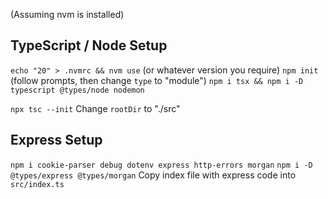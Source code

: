 (Assuming nvm is installed)

## TypeScript / Node Setup

`echo "20" > .nvmrc && nvm use` (or whatever version you require)
`npm init` (follow prompts, then change `type` to "module")
`npm i tsx && npm i -D typescript @types/node nodemon`

`npx tsc --init`
Change `rootDir` to "./src"

## Express Setup

`npm i cookie-parser debug dotenv express http-errors morgan`
`npm i -D @types/express @types/morgan`
Copy index file with express code into `src/index.ts`
